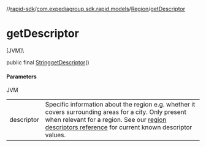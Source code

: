 //[rapid-sdk](../../../index.md)/[com.expediagroup.sdk.rapid.models](../index.md)/[Region](index.md)/[getDescriptor](get-descriptor.md)

# getDescriptor

[JVM]\

public final [String](https://docs.oracle.com/javase/8/docs/api/java/lang/String.html)[getDescriptor](get-descriptor.md)()

#### Parameters

JVM

| | |
|---|---|
| descriptor | Specific information about the region e.g. whether it covers surrounding areas for a city. Only present when relevant for a region. See our [region descriptors reference](https://developers.expediagroup.com/docs/rapid/lodging/geography/geography-reference-lists) for current known descriptor values. |
